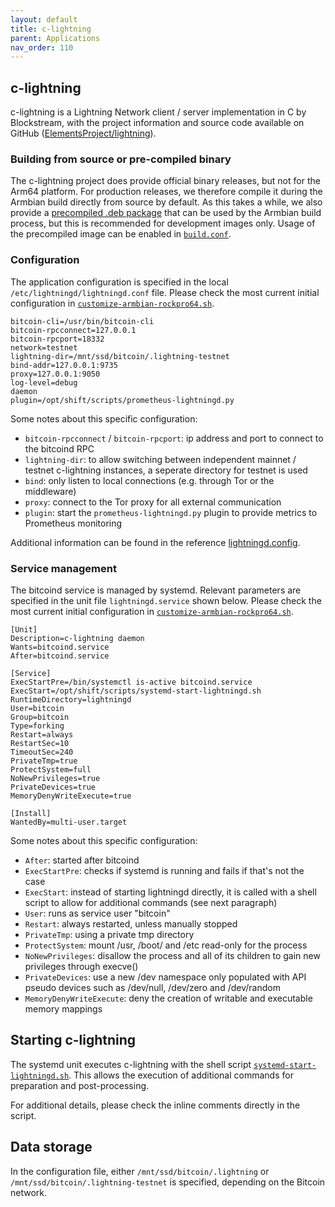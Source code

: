 ```yaml
---
layout: default
title: c-lightning
parent: Applications
nav_order: 110
---
```

## c-lightning

c-lightning is a Lightning Network client / server implementation in C by Blockstream, with the project information and source code available on GitHub ([ElementsProject/lightning](https://github.com/ElementsProject/lightning)).

### Building from source or pre-compiled binary

The c-lightning project does provide official binary releases, but not for the Arm64 platform.
For production releases, we therefore compile it during the Armbian build directly from source by default.
As this takes a while, we also provide a [precompiled .deb package](https://github.com/digitalbitbox/bitbox-base-deps) that can be used by the Armbian build process, but this is recommended for development images only.
Usage of the precompiled image can be enabled in [`build.conf`](../../armbian/base/build/build.conf).

### Configuration

The application configuration is specified in the local `/etc/lightningd/lightningd.conf` file. Please check the most current initial configuration in [`customize-armbian-rockpro64.sh`](../../armbian/base/build/customize-armbian-rockpro64.sh).

```
bitcoin-cli=/usr/bin/bitcoin-cli
bitcoin-rpcconnect=127.0.0.1
bitcoin-rpcport=18332
network=testnet
lightning-dir=/mnt/ssd/bitcoin/.lightning-testnet
bind-addr=127.0.0.1:9735
proxy=127.0.0.1:9050
log-level=debug
daemon
plugin=/opt/shift/scripts/prometheus-lightningd.py
```

Some notes about this specific configuration:

* `bitcoin-rpcconnect` / `bitcoin-rpcport`: ip address and port to connect to the bitcoind RPC
* `lightning-dir`: to allow switching between independent mainnet / testnet c-lightning instances, a seperate directory for testnet is used
* `bind`: only listen to local connections (e.g. through Tor or the middleware)
* `proxy`: connect to the Tor proxy for all external communication
* `plugin`: start the `prometheus-lightningd.py` plugin to provide metrics to Prometheus monitoring

Additional information can be found in the reference [lightningd.config](https://github.com/ElementsProject/lightning/blob/master/doc/lightningd-config.5.txt).

### Service management

The bitcoind service is managed by systemd. Relevant parameters are specified in the unit file `lightningd.service` shown below.
Please check the most current initial configuration in [`customize-armbian-rockpro64.sh`](../../armbian/base/build/customize-armbian-rockpro64.sh).

```
[Unit]
Description=c-lightning daemon
Wants=bitcoind.service
After=bitcoind.service

[Service]
ExecStartPre=/bin/systemctl is-active bitcoind.service
ExecStart=/opt/shift/scripts/systemd-start-lightningd.sh
RuntimeDirectory=lightningd
User=bitcoin
Group=bitcoin
Type=forking
Restart=always
RestartSec=10
TimeoutSec=240
PrivateTmp=true
ProtectSystem=full
NoNewPrivileges=true
PrivateDevices=true
MemoryDenyWriteExecute=true

[Install]
WantedBy=multi-user.target
```

Some notes about this specific configuration:

* `After`: started after bitcoind
* `ExecStartPre`: checks if systemd is running and fails if that's not the case
* `ExecStart`: instead of starting lightningd directly, it is called with a shell script to allow for additional commands (see next paragraph)
* `User`: runs as service user "bitcoin"
* `Restart`: always restarted, unless manually stopped
* `PrivateTmp`: using a private tmp directory
* `ProtectSystem`: mount /usr, /boot/ and /etc read-only for the process
* `NoNewPrivileges`: disallow the process and all of its children to gain new privileges through execve()
* `PrivateDevices`: use a new /dev namespace only populated with API pseudo devices such as /dev/null, /dev/zero and /dev/random
* `MemoryDenyWriteExecute`: deny the creation of writable and executable memory mappings

## Starting c-lightning

The systemd unit executes c-lightning with the shell script [`systemd-start-lightningd.sh`](../../armbian/base/scripts/systemd-start-lightningd.sh). This allows the execution of additional commands for preparation and post-processing.

For additional details, please check the inline comments directly in the script.

## Data storage

In the configuration file, either `/mnt/ssd/bitcoin/.lightning` or `/mnt/ssd/bitcoin/.lightning-testnet` is specified, depending on the Bitcoin network.
